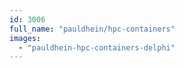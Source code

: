 ```yaml
---
id: 3006
full_name: "pauldhein/hpc-containers"
images: 
  - "pauldhein-hpc-containers-delphi"
---
```


